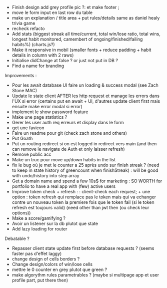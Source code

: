 - Finish design add grey profile pic ?:  et make footer ;
- move le form input en last row du table
- make un explanation / title area + put rules/details same as daniel healy trivia game
- recheck refacto
-  Add stats (biggest streak all time/current, total win/lose ratio, total wins, longest habit monitored, camembert of ongoing/finished/failing habits%) (charts.js?)
- Make it responsive in mobil (smaller fonts + reduce padding + habit details in column with 2 raws)
- Initialise didChange at false ? or just not put in DB ?
- Find a name for branding

Improvements :
- Pour les await database UI faire un loading & success modal (see Zach Stone MAC)
- Update le state client AFTER les http request et manage les errors dans l'UX si error (certains put en await + UI, d'autres update client first mais ensuite make error modal si error)
- implement le show password feature
- Make une page statistics ?
- Gerer les user auth req erreurs et display dans le form
- get une favicon
- Faire un readme pour git (check zach stone and others)
- Put Goath
- Put un routing redirect si on est logged in redirect vers main (and then can remove le navigate de Auth et only laisser refresh)
- Remove public acc
- Make un truc pour move up/down habits in the list
- fix le bug où je met le counter a 25 après undo sur finish streak ? (need to keep in state history of greencount when finishStreak) : will be good with undo/history into step array
- Get a domain name and spend a few 10s$ for marketing : SO WORTH for portfolio to have a real app with (few) active users
- Improve token check + refresh :
: client-check each request; + une option : token refresh qui remplace pas le token mais qui va echanger contre un nouveau token la premiere fois que le token fail (si le token refresh est toujours valid) (need other than jwt then (ou check leur options))
- Make a score/gamifying ?
- Avoir un listener sur la db plutot que state
- Add lazy loading for router


Debatable ?
- Repasser client state update first before database requests ? (seems faster pas d'effet laggy)
- change design of cells borders ?
- Change design/colors of win/lose cells
- mettre le 0 counter en grey plutot que green ?
- make algorythm rules parametrables ? (maybe si multipage app et user profile part, put there then)